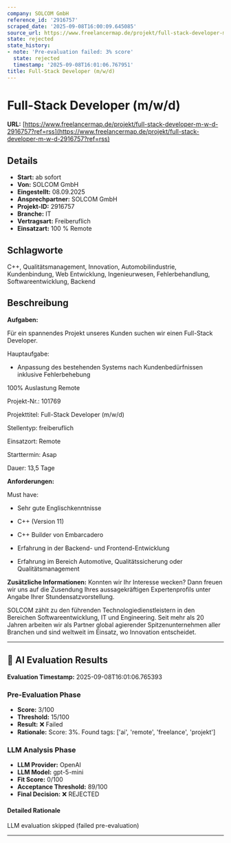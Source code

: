 ```yaml
---
company: SOLCOM GmbH
reference_id: '2916757'
scraped_date: '2025-09-08T16:00:09.645085'
source_url: https://www.freelancermap.de/projekt/full-stack-developer-m-w-d-2916757?ref=rss
state: rejected
state_history:
- note: 'Pre-evaluation failed: 3% score'
  state: rejected
  timestamp: '2025-09-08T16:01:06.767951'
title: Full-Stack Developer (m/w/d)
---
```



# Full-Stack Developer (m/w/d)
**URL:** [https://www.freelancermap.de/projekt/full-stack-developer-m-w-d-2916757?ref=rss](https://www.freelancermap.de/projekt/full-stack-developer-m-w-d-2916757?ref=rss)
## Details
- **Start:** ab sofort
- **Von:** SOLCOM GmbH
- **Eingestellt:** 08.09.2025
- **Ansprechpartner:** SOLCOM GmbH
- **Projekt-ID:** 2916757
- **Branche:** IT
- **Vertragsart:** Freiberuflich
- **Einsatzart:** 100
                                                % Remote

## Schlagworte
C++, Qualitätsmanagement, Innovation, Automobilindustrie, Kundenbindung, Web Entwicklung, Ingenieurwesen, Fehlerbehandlung, Softwareentwicklung, Backend

## Beschreibung
**Aufgaben:**

Für ein spannendes Projekt unseres Kunden suchen wir einen Full-Stack Developer.

Hauptaufgabe:

+ Anpassung des bestehenden Systems nach Kundenbedürfnissen inklusive Fehlerbehebung

100% Auslastung Remote

Projekt-Nr.:
101769

Projekttitel:
Full-Stack Developer (m/w/d)

Stellentyp:
freiberuflich

Einsatzort:
Remote

Starttermin:
Asap

Dauer:
13,5 Tage

**Anforderungen:**

Must have:

+ Sehr gute Englischkenntnisse

+ C++ (Version 11)

+ C++ Builder von Embarcadero

+ Erfahrung in der Backend- und Frontend-Entwicklung

+ Erfahrung im Bereich Automotive, Qualitätssicherung oder Qualitätsmanagement

**Zusätzliche Informationen:**
Konnten wir Ihr Interesse wecken? Dann freuen wir uns auf die Zusendung Ihres aussagekräftigen Expertenprofils unter Angabe Ihrer Stundensatzvorstellung.

SOLCOM zählt zu den führenden Technologiedienstleistern in den Bereichen Softwareentwicklung, IT und Engineering. Seit mehr als 20 Jahren arbeiten wir als Partner global agierender Spitzenunternehmen aller Branchen und sind weltweit im Einsatz, wo Innovation entscheidet.

---

## 🤖 AI Evaluation Results

**Evaluation Timestamp:** 2025-09-08T16:01:06.765393

### Pre-Evaluation Phase
- **Score:** 3/100
- **Threshold:** 15/100
- **Result:** ❌ Failed
- **Rationale:** Score: 3%. Found tags: ['ai', 'remote', 'freelance', 'projekt']

### LLM Analysis Phase
- **LLM Provider:** OpenAI
- **LLM Model:** gpt-5-mini
- **Fit Score:** 0/100
- **Acceptance Threshold:** 89/100
- **Final Decision:** ❌ REJECTED

#### Detailed Rationale
LLM evaluation skipped (failed pre-evaluation)

---
